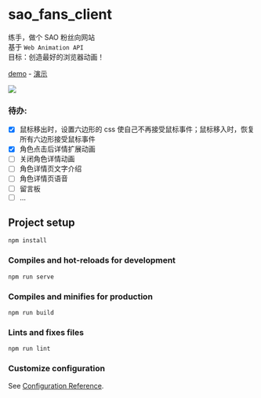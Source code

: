 # sao_fans_client

练手，做个 SAO 粉丝向网站   
基于 `Web Animation API`   
目标：创造最好的浏览器动画！

[demo](https://www.swordartonline.fans)  -  [演示](https://www.swordartonline.fans) 

<img src="https://s2.loli.net/2022/09/19/Ja2nZO7gvLSYzqK.gif" >

### 待办:
- [x] 鼠标移出时，设置六边形的 css 使自己不再接受鼠标事件；鼠标移入时，恢复所有六边形接受鼠标事件
- [x] 角色点击后详情扩展动画
- [ ] 关闭角色详情动画
- [ ] 角色详情页文字介绍
- [ ] 角色详情页语音
- [ ] 留言板
- [ ] ...

## Project setup
```
npm install
```

### Compiles and hot-reloads for development
```
npm run serve
```

### Compiles and minifies for production
```
npm run build
```

### Lints and fixes files
```
npm run lint
```

### Customize configuration
See [Configuration Reference](https://cli.vuejs.org/config/).
